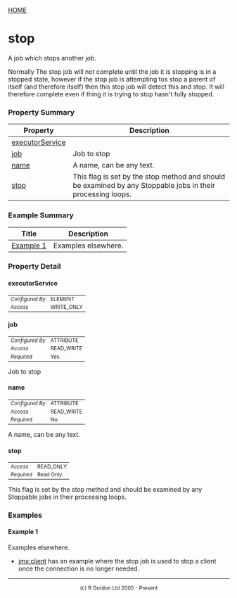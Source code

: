 [HOME](../../../../README.md)
# stop

A job which stops another job.


Normally The stop job will not complete until the job it is
stopping is in a stopped state, however if the
stop job is attempting tos stop a parent of itself (and therefore itself) then
this stop job will detect this and stop. It will therefore complete
even if thing it is trying to stop hasn't fully stopped.

### Property Summary

| Property | Description |
| -------- | ----------- |
| [executorService](#propertyexecutorService) |  | 
| [job](#propertyjob) | Job to stop | 
| [name](#propertyname) | A name, can be any text. | 
| [stop](#propertystop) | This flag is set by the stop method and should be examined by any Stoppable jobs in their processing loops. | 


### Example Summary

| Title | Description |
| ----- | ----------- |
| [Example 1](#example1) | Examples elsewhere. |


### Property Detail
#### executorService <a name="propertyexecutorService"></a>

<table style='font-size:smaller'>
      <tr><td><i>Configured By</i></td><td>ELEMENT</td></tr>
      <tr><td><i>Access</i></td><td>WRITE_ONLY</td></tr>
</table>



#### job <a name="propertyjob"></a>

<table style='font-size:smaller'>
      <tr><td><i>Configured By</i></td><td>ATTRIBUTE</td></tr>
      <tr><td><i>Access</i></td><td>READ_WRITE</td></tr>
      <tr><td><i>Required</i></td><td>Yes.</td></tr>
</table>

Job to stop

#### name <a name="propertyname"></a>

<table style='font-size:smaller'>
      <tr><td><i>Configured By</i></td><td>ATTRIBUTE</td></tr>
      <tr><td><i>Access</i></td><td>READ_WRITE</td></tr>
      <tr><td><i>Required</i></td><td>No.</td></tr>
</table>

A name, can be any text.

#### stop <a name="propertystop"></a>

<table style='font-size:smaller'>
      <tr><td><i>Access</i></td><td>READ_ONLY</td></tr>
      <tr><td><i>Required</i></td><td>Read Only.</td></tr>
</table>

This flag is set by the stop method and should
be examined by any Stoppable jobs in their processing loops.


### Examples
#### Example 1 <a name="example1"></a>

Examples elsewhere.

- [jmx:client](../../../../org/oddjob/jmx/JMXClientJob.md) has an example where the stop job is used to stop a client once the connection is no longer needed.



-----------------------

<div style='font-size: smaller; text-align: center;'>(c) R Gordon Ltd 2005 - Present</div>
